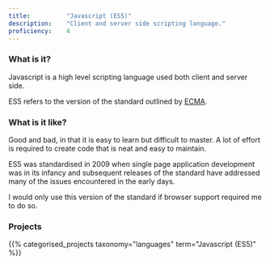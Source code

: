 ```yaml
---
title: 			"Javascript (ES5)"
description: 	"Client and server side scripting language."
proficiency:	4
---
```


### What is it?
Javascript is a high level scripting language used both client and server side. 

ES5 refers to the version of the standard outlined by [ECMA](https://www.ecma-international.org/memento/TC39.htm).

### What is it like?
Good and bad, in that it is easy to learn but difficult to master. A lot of effort is required to create code that is neat and easy to maintain. 

ES5 was standardised in 2009 when single page application development was in its infancy and subsequent releases of the standard have addressed many of the issues encountered in the early days. 

I would only use this version of the standard if browser support required me to do so.

### Projects
{{% categorised_projects taxonomy="languages" term="Javascript (ES5)" %}}